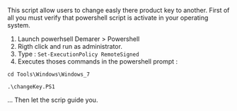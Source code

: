 This script allow users to change easly there product key to another.
First of all you must verify that powershell script is activate in your operating system.

1. Launch powerhsell Demarer > Powershell
2. Rigth click and run as administrator.
3. Type : `Set-ExecutionPolicy RemoteSigned`
4. Executes thoses commands in the powershell prompt :

  `cd Tools\Windows\Windows_7`
  
  
  `.\changeKey.PS1`

... Then let the scrip guide you.
